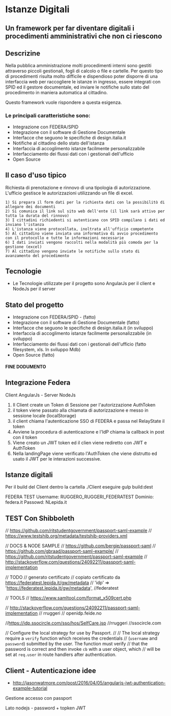 # Istanze Digitali
## Un framework per far diventare digitali i procedimenti amministrativi che non ci riescono

## Descrizine

Nella pubblica amministrazione molti procedimenti interni sono gestiti attraverso piccoli gestionali, 
fogli di calcolo o file e cartelle. Per questo tipo di procedimenti risulta molto difficile e dispendioso
poter disporre di una interfaccia web per raccogliere le istanze in ingresso, essere integrati con SPID ed il
gestore documentale, ed inviare le notifiche sullo stato del procedimento in maniera automatica al cittadino.

Questo framework vuole rispondere a questa esigenza.

### Le principali caratteristiche sono:

-	Integrazione con FEDERA/SPID
-	Integrazione con il software di Gestione Documentale
-	Interfacce che seguono le specifiche di design.italia.it
-	Notifiche al cittadino dello stato dell'istanza
-	Interfaccia di accoglimento istanze facilmente personalizzabile
-   Interfacciamento dei flussi dati con i gestionali dell'ufficio
-	Open Source


## Il caso d'uso tipico

Richiesta di prenotazione e rinnovo di una tipologia di autorizzazione. L'ufficio gestisce le autorizzazioni utilizzando un file di excel.

    1) Si prepara il form dati per la richiesta dati con la possibilitò di allegare dei documenti
    2) Si comunica il link sul sito web dell'ente (il link sarà attivo per tutta la durata del rinnovo)
    3) I cittadini richiedenti si autenticano con SPID compilano i dati ed inviano l'istanza
    4) L'istanza viene protocollata, inoltrata all'ufficio competente
    5) Al cittadino viene inviata una informativa di avvio procedimento con il protocollo e tutte le informazioni necessarie
    6) I dati inviati vengono raccolti nella modalità più comoda per la gestione (excel)
    7) Al cittadino vengono inviate le notifiche sullo stato di avanzamento del procedimento
   


## Tecnologie

- Le Tecnologie utilizzate per il progetto sono AngularJs per il client e NodeJs per il server

## Stato del progetto

- Integrazione con FEDERA/SPID - (fatto)
- Integrazione con il software di Gestione Documentale (fatto)
- Interfacce che seguono le specifiche di design.italia.it (in sviluppo)
- Interfaccia di accoglimento istanze facilmente personalizzabile (in sviluppo)
- Interfacciamento dei flussi dati con i gestionali dell'ufficio (fatto filesystem, xls. In sviluppo Mdb)
- Open Source (fatto)


#### FINE DODUMENTO

## Integrazione Federa 

Client AngularJs - Server NodeJs

1) Il Client create un Token di Sessione per l'autorizzazione AuthToken
2) il token viene passato alla chiamata di autorizzazione e messo in sessione locale (localStorage)
3) il client chiama l'autenticazione SSO di FEDERA e passa nel RelayState il token
4) Avviene la procedura di autenticazione e l'IdP chiama la callback in post con il token
5) Viene creato un JWT token ed il clien viene rediretto con JWT e AuthToken
6) Nella landingPage viene verificato l'AuthToken che viene distrutto ed usato il JWT per le interazioni successive.



## Istanze digitali

Per il build del Client dentro la cartella ./Client eseguire gulp build:dest 

FEDERA TEST
Username: RUGGERO_RUGGERI_FEDERATEST
Dominio: federa.it
Passowd: NLepida.it





## TEST Con Shibboleth
// https://github.com/ritstudentgovernment/passport-saml-example
// https://www.testshib.org/metadata/testshib-providers.xml

// DOCS & NODE SAMPLE
// https://github.com/bergie/passport-saml 
// https://github.com/gbraad/passport-saml-example/
// https://github.com/ritstudentgovernment/passport-saml-example
// http://stackoverflow.com/questions/24092211/passport-saml-implementation


// TODO
// generato certificato
// copiato certificato da https://federatest.lepida.it/gw/metadata
// 'idp' => 'https://federatest.lepida.it/gw/metadata',	//federatest 


// TOOLS
// https://www.samltool.com/format_x509cert.php

// http://stackoverflow.com/questions/24092211/passport-saml-implementation
// rruggeri
// openidp.feide.no


//https://idp.ssocircle.com/sso/hos/SelfCare.jsp
//rruggeri
//ssocircle.com

// Configure the local strategy for use by Passport.
//
// The local strategy require a `verify` function which receives the credentials
// (`username` and `password`) submitted by the user.  The function must verify
// that the password is correct and then invoke `cb` with a user object, which
// will be set at `req.user` in route handlers after authentication.





## Client - Autenticazione idee

- http://jasonwatmore.com/post/2016/04/05/angularjs-jwt-authentication-example-tutorial


Gestione accesso con passport

Lato nodejs - password + topken JWT



<!--
    <pre>vm.userForm.$valid = {{ vm.userForm.$valid | json }}</pre>
    <pre>vm.userForm.name.$error = {{ vm.userForm.name.$error | json }}</pre>
    <pre>vm.userForm.name.$touched = {{ vm.userForm.name.$touched | json }}</pre>
    <pre>vm.userForm = {{ vm.userForm| json }}</pre>
    <pre>vm.model.picFile1 = {{ vm.model.picFile1 }}</pre>
    
    
      
      <p>Form Data</p>
      <pre>{{vm.model | json}}</pre>
      <p>Form Error</p>
      <pre>{{vm.errors | json}}</pre>
    </div>
    <p>reCaptcha - http://vividcortex.github.io/angular-recaptcha/ </p>
    <p>hashMe.js - https://github.com/marcu87/hashme </p>
    <p>ng-file-upload - https://github.com/danialfarid/ng-file-upload </p>
    <p>csrf - https://www.theodo.fr/blog/2015/04/preventing-csrf-attacks-with-express-and-angularjs/ </p>
    <p>Serve static files in route - http://stackoverflow.com/questions/11569181/serve-static-files-on-a-dynamic-route-using-express </p>
    <p>CSS Input Style - http://tympanus.net/codrops/2015/09/15/styling-customizing-file-inputs-smart-way/</p>
    <p>Double Mail - http://stackoverflow.com/questions/22173016/comparing-two-input-values-in-a-form-validation-with-angularjs</p>
    <p>UI-Validate - https://github.com/angular-ui/ui-validate </p>
    <div>
        <p>Output</p>
        <pre>{{outputStatusCode}}</pre>
        <pre>{{outputResponse}}</pre>
    </div>

-->
